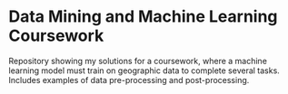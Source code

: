 # Data Mining and Machine Learning Coursework
 Repository showing my solutions for a coursework, where a machine learning model must train on geographic data to complete several tasks. Includes examples of data pre-processing and post-processing. 
